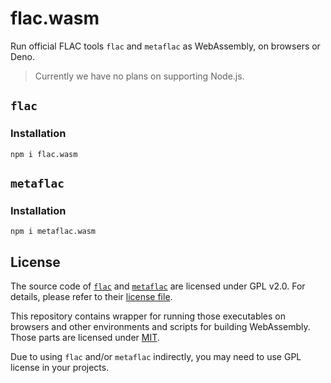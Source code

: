 # flac.wasm

Run official FLAC tools `flac` and `metaflac` as WebAssembly, on browsers or Deno.

> Currently we have no plans on supporting Node.js.

## `flac`

### Installation

```
npm i flac.wasm
```

## `metaflac`

### Installation

```
npm i metaflac.wasm
```

## License

The source code of [`flac`](https://github.com/xiph/flac/tree/master/src/flac) and [`metaflac`](https://github.com/xiph/flac/tree/master/src/metaflac) are licensed under GPL v2.0.
For details, please refer to their [license file](https://github.com/xiph/flac/blob/master/COPYING.GPL).

This repository contains wrapper for running those executables on browsers and other environments
and scripts for building WebAssembly. Those parts are licensed under [MIT](./LICENSE).

Due to using `flac` and/or `metaflac` indirectly, you may need to use GPL license in your projects.
